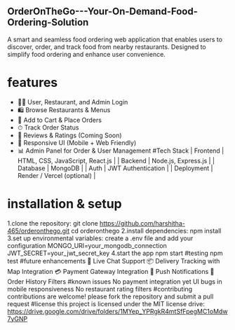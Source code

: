 ## OrderOnTheGo---Your-On-Demand-Food-Ordering-Solution

A smart and seamless food ordering web application that enables users to discover, order, and track food from nearby restaurants.
Designed to simplify food ordering and enhance user convenience.
# features

- 👨‍🍳 User, Restaurant, and Admin Login
- 🛍 Browse Restaurants & Menus
- 📝 Add to Cart & Place Orders
- ⏱ Track Order Status
- 💬 Reviews & Ratings (Coming Soon)
- 📱 Responsive UI (Mobile + Web Friendly)
- 📊 Admin Panel for Order & User Management
#Tech Stack
| Frontend     | HTML, CSS, JavaScript, React.js   |
| Backend      | Node.js, Express.js               |
| Database     | MongoDB                           |
| Auth         | JWT Authentication                |
| Deployment   | Render / Vercel (optional)        |
# installation & setup
1.clone the repository:
git clone https://github.com/harshitha-465/orderonthego.git
cd orderonthego
2.install dependencies:
npm install
3.set up environmental variables: create a .env file and add your configuration
MONGO_URI=your_mongodb_connection
JWT_SECRET=your_jwt_secret_key
4.start the app
npm start
#testing
npm test
#future enhancements
💬 Live Chat Support
📦 Delivery Tracking with Map Integration
💳 Payment Gateway Integration
🔔 Push Notifications
📆 Order History Filters
#known issues
No payment integration yet
UI bugs in mobile responsiveness
No restaurant rating filters
#contributing
contributions are welcome! please fork the repository and submit a pull request
#license
this project is licensed under the MIT license
drive:
https://drive.google.com/drive/folders/1MYep_YPRgkR4mtSfFpegMC1oMdw7yGNP


